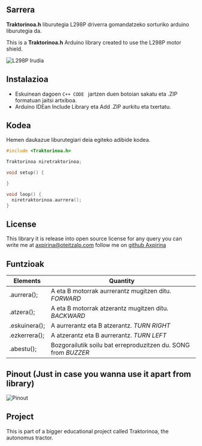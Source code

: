 ## Sarrera


**Traktorinoa.h** liburutegia L298P driverra gomandatzeko sorturiko arduino liburutegia da. 

This is a **Traktorinoa.h** Arduino library created to use the L298P motor shield.


![L298P Irudia](https://github.com/axpirina/Traktorinoa/blob/main/L298P.png "L298P")

## Instalazioa
- Eskuinean dagoen ```C++ CODE ``` jartzen duen botoian sakatu eta .ZIP formatuan jaitsi artxiboa.
- Arduino IDEan Include Library eta Add .ZIP aurkitu eta txertatu.

## Kodea
Hemen daukazue liburutegiari deia egiteko adibide kodea. 

```c++
#include <Traktorinoa.h>

Traktorinoa niretraktorinoa;

void setup() {

}

void loop() {
  niretraktorinoa.aurrera();
}
```

## License

This library it is release into open source license for any query you can write me at axpirina@oteitzalp.com
 follow me on [github Axpirina ](https://www.github.com/axpirina )
 

## Funtzioak 
|Elements| Quantity | 
|---|---|
| .aurrera();| A eta B motorrak aurrerantz mugitzen ditu. *FORWARD* | 
| .atzera();| A eta B motorrak atzerantz mugitzen ditu. *BACKWARD* | 
| .eskuinera();| A aurrerantz eta B atzerantz. *TURN RIGHT* | 
| .ezkerrera();| A atzerantz eta B aurrerantz. *TURN LEFT* | 
| .abestu();| Bozgorailutik soilu bat erreproduzitzen du. SONG from *BUZZER* | 


## Pinout (Just in case you wanna use it apart from library)

![Pinout](https://github.com/axpirina/Traktorinoa/blob/main/Pinout.png "Pinout")


  
## Project

This is part of a bigger educational project called Traktorinoa, the autonomus tractor. 
